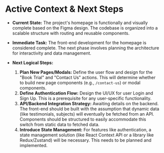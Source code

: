 # Active Context & Next Steps

- **Current State:** The project's homepage is functionally and visually complete based on the Figma design. The codebase is organized into a scalable structure with routing and reusable components.
- **Immediate Task:** The front-end development for the homepage is considered complete. The next phase involves planning the architecture for interactivity and data management.

- **Next Logical Steps:**
    1.  **Plan New Pages/Modals:** Define the user flow and design for the "Book Trial" and "Contact Us" actions. This will determine whether to build new page components (e.g., `/contact-us`) or modal components.
    2.  **Define Authentication Flow:** Design the UI/UX for user Login and Sign Up. This is a prerequisite for any user-specific functionality.
    3.  **API/Backend Integration Strategy:** Awaiting details on the backend. The front-end should be built with the assumption that dynamic data (like testimonials, subjects) will eventually be fetched from an API. Components should be structured to easily accommodate this switch from static data to fetched data.
    4.  **Introduce State Management:** For features like authentication, a state management solution (like React Context API or a library like Redux/Zustand) will be necessary. This needs to be planned and implemented.